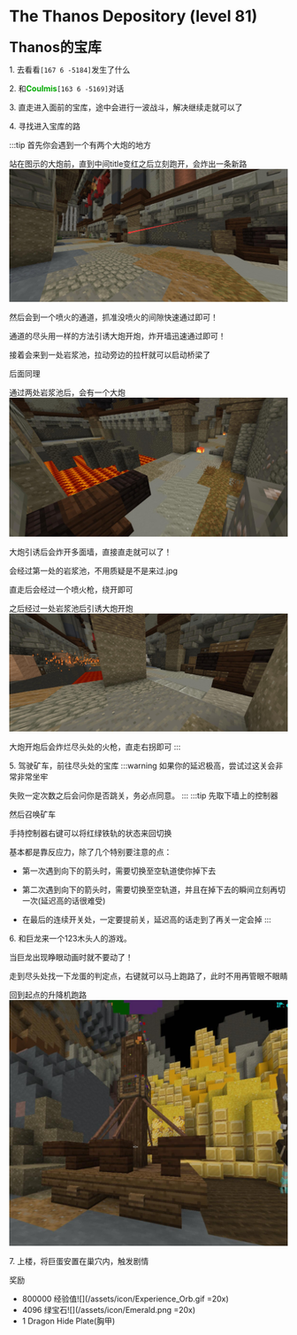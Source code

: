 # The Thanos Depository (level 81)
<span style="font-size: 25px;">**Thanos的宝库**</span>

<span class="stage-index">1.</span> 去看看`[167 6 -5184]`发生了什么

<span class="stage-index">2.</span> 和<font color=00AA00>**Coulmis**</font>`[163 6 -5169]`对话

<span class="stage-index">3.</span> 直走进入面前的宝库，途中会进行一波战斗，解决继续走就可以了

<span class="stage-index">4.</span> 寻找进入宝库的路

:::tip
首先你会遇到一个有两个大炮的地方

站在图示的大炮前，直到中间title变红之后立刻跑开，会炸出一条新路
![](/assets/img/lvl81-1.jpg)

然后会到一个喷火的通道，抓准没喷火的间隙快速通过即可！

通道的尽头用一样的方法引诱大炮开炮，炸开墙迅速通过即可！

接着会来到一处岩浆池，拉动旁边的拉杆就可以启动桥梁了

后面同理

通过两处岩浆池后，会有一个大炮
![](/assets/img/lvl81-2.jpg)

大炮引诱后会炸开多面墙，直接直走就可以了！

会经过第一处的岩浆池，不用质疑是不是来过.jpg

直走后会经过一个喷火枪，绕开即可

之后经过一处岩浆池后引诱大炮开炮
![](/assets/img/lvl81-3.jpg)

大炮开炮后会炸烂尽头处的火枪，直走右拐即可
:::

<span class="stage-index">5.</span> 驾驶矿车，前往尽头处的宝库
:::warning
如果你的延迟极高，尝试过这关会非常非常坐牢

失败一定次数之后会问你是否跳关，务必点同意。
:::
:::tip
先取下墙上的控制器

然后召唤矿车

手持控制器右键可以将红绿铁轨的状态来回切换

基本都是靠反应力，除了几个特别要注意的点：

+ 第一次遇到向下的箭头时，需要切换至空轨道使你掉下去

+ 第二次遇到向下的箭头时，需要切换至空轨道，并且在掉下去的瞬间立刻再切一次(延迟高的话很难受)

+ 在最后的连续开关处，一定要提前关，延迟高的话走到了再关一定会掉
:::

<span class="stage-index">6.</span> 和巨龙来一个123木头人的游戏。

当巨龙出现睁眼动画时就不要动了！

走到尽头处找一下龙蛋的判定点，右键就可以马上跑路了，此时不用再管眼不眼睛

回到起点的升降机跑路
![](/assets/img/lvl81-4.jpg)

<span class="stage-index">7.</span> 上楼，将巨蛋安置在巢穴内，触发剧情




奖励
+ 800000 经验值![](/assets/icon/Experience_Orb.gif =20x)
+ 4096 绿宝石![](/assets/icon/Emerald.png =20x)
+ 1 Dragon Hide Plate(胸甲)